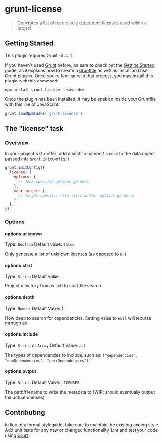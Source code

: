 # grunt-license

> Generates a list of recursively dependent licenses used within a project

## Getting Started
This plugin requires Grunt `~0.4.1`

If you haven't used [Grunt](http://gruntjs.com/) before, be sure to check out the [Getting Started](http://gruntjs.com/getting-started) guide, as it explains how to create a [Gruntfile](http://gruntjs.com/sample-gruntfile) as well as install and use Grunt plugins. Once you're familiar with that process, you may install this plugin with this command:

```shell
npm install grunt-license --save-dev
```

Once the plugin has been installed, it may be enabled inside your Gruntfile with this line of JavaScript:

```js
grunt.loadNpmTasks('grunt-license');
```

## The "license" task

### Overview
In your project's Gruntfile, add a section named `license` to the data object passed into `grunt.initConfig()`.

```js
grunt.initConfig({
  license: {
    options: {
      // Task-specific options go here.
    },
    your_target: {
      // Target-specific file lists and/or options go here.
    },
  },
})
```

### Options

#### options.unknown
Type: `Boolean`
Default value: `false`

Only generate a list of unknown licenses (as opposed to all)

#### options.start
Type: `String`
Default value: `.`

Project directory from which to start the search

#### options.depth
Type: `Number`
Default Value: `1`

How deep to search for dependencies.  Setting value to `null` will recurse through all.

#### options.include
Type: `String` or `Array`
Default Value: `all`

The types of dependencies to include, such as: `["dependencies", "devDependencies", "peerDependencies"]`.

#### options.output
Type: `String`
Default Value: `LICENSES`

The path/filename to write the metadata to (WIP: should eventually output the actual licenses)

## Contributing
In lieu of a formal styleguide, take care to maintain the existing coding style. Add unit tests for any new or changed functionality. Lint and test your code using [Grunt](http://gruntjs.com/).

